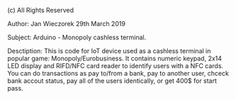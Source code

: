 (c) All Rights Reserved 

Author: Jan Wieczorek 29th March 2019 

Subject: Arduino - Monopoly cashless terminal. 

Desctiption: This is code for IoT device used as a cashless terminal in popular game: Monopoly/Eurobusiness. It contains numeric keypad, 2x14 LED display and RIFD/NFC card reader to identify users with a NFC cards. You can do transactions as pay to/from a bank, pay to another user, chceck bank accout status, pay all of the users identically, or get 400$ for start pass.
